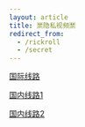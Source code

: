 ```yaml
---
layout: article
title: 🈲隐私视频🈲
redirect_from:
  - /rickroll
  - /secret
---
```


[国际线路](https://www.youtube.com/watch?v=dQw4w9WgXcQ)

[国内线路1](https://www.bilibili.com/video/BV1GJ411x7h7)

[国内线路2](https://vdse.bdstatic.com/192d9a98d782d9c74c96f09db9378d93.mp4)
